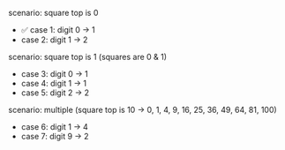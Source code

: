 scenario: square top is 0

- ✅ case 1: digit 0 -> 1
- case 2: digit 1 -> 2

scenario: square top is 1 (squares are 0 & 1)

- case 3: digit 0 -> 1
- case 4: digit 1 -> 1
- case 5: digit 2 -> 2

scenario: multiple (square top is 10 -> 0, 1, 4, 9, 16, 25, 36, 49, 64, 81, 100)

- case 6: digit 1 -> 4
- case 7: digit 9 -> 2